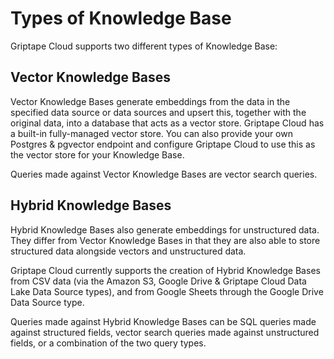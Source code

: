 # Types of Knowledge Base

Griptape Cloud supports two different types of Knowledge Base:

## Vector Knowledge Bases

Vector Knowledge Bases generate embeddings from the data in the specified data source or data sources and upsert this, together with the original data, into a database that acts as a vector store. Griptape Cloud has a built-in fully-managed vector store. You can also provide your own Postgres & pgvector endpoint and configure Griptape Cloud to use this as the vector store for your Knowledge Base.

Queries made against Vector Knowledge Bases are vector search queries.

## Hybrid Knowledge Bases

Hybrid Knowledge Bases also generate embeddings for unstructured data. They differ from Vector Knowledge Bases in that they are also able to store structured data alongside vectors and unstructured data. 

Griptape Cloud currently supports the creation of Hybrid Knowledge Bases from CSV data (via the Amazon S3, Google Drive & Griptape Cloud Data Lake Data Source types), and from Google Sheets through the Google Drive Data Source type.

Queries made against Hybrid Knowledge Bases can be SQL queries made against structured fields, vector search queries made against unstructured fields, or a combination of the two query types.
